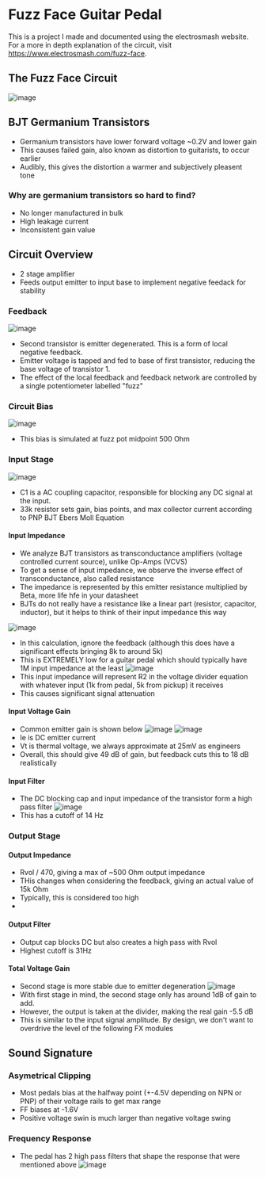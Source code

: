 # Fuzz Face Guitar Pedal
This is a project I made and documented using the electrosmash website. For a more in depth explanation of the circuit, visit https://www.electrosmash.com/fuzz-face.

## The Fuzz Face Circuit
![image](https://github.com/user-attachments/assets/d238433e-f945-4119-aca1-6a3b554279a7)

## BJT Germanium Transistors
  - Germanium transistors have lower forward voltage ~0.2V and lower gain
  - This causes failed gain, also known as distortion to guitarists, to occur earlier
  - Audibly, this gives the distortion a warmer and subjectively pleasent tone

### Why are germanium transistors so hard to find?
  - No longer manufactured in bulk
  - High leakage current
  - Inconsistent gain value

## Circuit Overview
 - 2 stage amplifier
 - Feeds output emitter to input base to implement negative feedack for stability
 
### Feedback
   ![image](https://github.com/user-attachments/assets/b606f459-f566-4f92-a2d4-28c41c535434)
  - Second transistor is emitter degenerated. This is a form of local negative feedback. 
  - Emitter voltage is tapped and fed to base of first transistor, reducing the base voltage of transistor 1.
  - The effect of the local feedback and feedback network are controlled by a single potentiometer labelled "fuzz"

### Circuit Bias
  ![image](https://github.com/user-attachments/assets/c5c1313c-ff0c-41a1-90c7-1636e652557d)
  - This bias is simulated at fuzz pot midpoint 500 Ohm

### Input Stage
  ![image](https://github.com/user-attachments/assets/d455799c-f736-41f4-b0e1-5e6ecb20e7bf)
  - C1 is a AC coupling capacitor, responsible for blocking any DC signal at the input.
  - 33k resistor sets gain, bias points, and max collector current according to PNP BJT Ebers Moll Equation

#### Input Impedance
  - We analyze BJT transistors as transconductance amplifiers (voltage controlled current source), unlike Op-Amps (VCVS)
  - To get a sense of input impedance, we observe the inverse effect of transconductance, also called resistance
  - The impedance is represented by this emitter resistance multiplied by Beta, more life hfe in your datasheet
  - BJTs do not really have a resistance like a linear part (resistor, capacitor, inductor), but it helps to think of their input impedance this way

   ![image](https://github.com/user-attachments/assets/268068b2-e6bd-476e-987c-7f64c7e46e20)
  - In this calculation, ignore the feedback (although this does have a significant effects bringing 8k to around 5k)
  - This is EXTREMELY low for a guitar pedal which should typically have 1M input impedance at the least
   ![image](https://github.com/user-attachments/assets/bf0e167d-76f8-4395-b858-7390cda14771)
  - This input impedance will represent R2 in the voltage divider equation with whatever input (1k from pedal, 5k from pickup) it receives
  - This causes significant signal attenuation

#### Input Voltage Gain 
  - Common emitter gain is shown below
  ![image](https://github.com/user-attachments/assets/34e725c4-2b71-4b19-b588-6d3d5c1e7ed0)
  ![image](https://github.com/user-attachments/assets/21d882cf-9e28-48d0-a87b-5072f318f92d)
  - Ie is DC emitter current
  - Vt is thermal voltage, we always approximate at 25mV as engineers
  - Overall, this should give 49 dB of gain, but feedback cuts this to 18 dB realistically
#### Input Filter
  - The DC blocking cap and input impedance of the transistor form a high pass filter
    ![image](https://github.com/user-attachments/assets/b00d0149-7a75-4d87-bbb9-ac87b36d919b)
  - This has a cutoff of 14 Hz

### Output Stage

#### Output Impedance
  - Rvol / 470, giving a max of ~500 Ohm output impedance
  - THis changes when considering the feedback, giving an actual value of 15k Ohm
  - Typically, this is considered too high
  - 
#### Output Filter
  - Output cap blocks DC but also creates a high pass with Rvol
  - Highest cutoff is 31Hz

#### Total Voltage Gain
  - Second stage is more stable due to emitter degeneration
  ![image](https://github.com/user-attachments/assets/575c86f8-300e-41e8-bfbd-13f45a2fd156)
  - With first stage in mind, the second stage only has around 1dB of gain to add.
  - However, the output is taken at the divider, making the real gain -5.5 dB
  - This is similar to the input signal amplitude. By design, we don't want to overdrive the level of the following FX modules

## Sound Signature

### Asymetrical Clipping
  - Most pedals bias at the halfway point (+-4.5V depending on NPN or PNP) of their voltage rails to get max range
  - FF biases at -1.6V
  - Positive voltage swin is much larger than negative voltage swing

### Frequency Response
  - The pedal has 2 high pass filters that shape the response that were mentioned above
    ![image](https://github.com/user-attachments/assets/6843abd3-28cf-4513-981b-7fe54237cbff)







